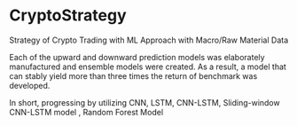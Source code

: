 # CryptoStrategy
 Strategy of Crypto Trading with ML Approach with Macro/Raw Material Data

Each of the upward and downward prediction models was elaborately manufactured and ensemble models were created.
 As a result, a model that can stably yield more than three times the return of benchmark was developed.

  In short, progressing by utilizing CNN, LSTM, CNN-LSTM, Sliding-window CNN-LSTM model , Random Forest Model
